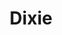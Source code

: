 ---
title: Dixie
crosslinks:
- Virginia
- Tennessee
- autotldr
- gatekeeping
- socialism
- NorthernAggression
---